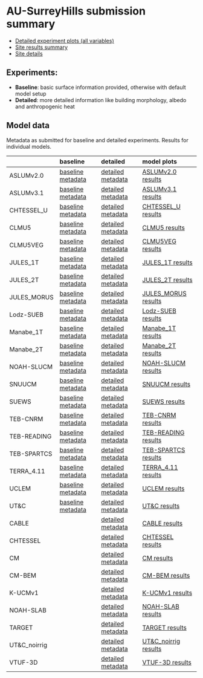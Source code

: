 
# AU-SurreyHills submission summary

 - [Detailed experiment plots (all variables)](./detailed/index.md)
 - [Site results summary](./PLUMBER/index.md)
 - [Site details](https://urban-plumber.github.io/AU-SurreyHills/)

## Experiments: 

 - **Baseline**: basic surface information provided, otherwise with default model setup
 - **Detailed**: more detailed information like building morphology, albedo and anthropogenic heat

## Model data

Metadata as submitted for baseline and detailed experiments. Results for individual models.

|              | baseline                                                                        | detailed                                                                          | model plots                                     |
|:-------------|:--------------------------------------------------------------------------------|:----------------------------------------------------------------------------------|:------------------------------------------------|
| ASLUMv2.0    | [baseline metadata](./ASLUMv2.0/ASLUMv2.0_AU-SurreyHills_baseline_attrs.md)     | [detailed metadata](./ASLUMv2.0/ASLUMv2.0_AU-SurreyHills_detailed_attrs.md)       | [ASLUMv2.0 results](./ASLUMv2.0/index.md)       |
| ASLUMv3.1    | [baseline metadata](./ASLUMv3.1/ASLUMv3.1_AU-SurreyHills_baseline_attrs.md)     | [detailed metadata](./ASLUMv3.1/ASLUMv3.1_AU-SurreyHills_detailed_attrs.md)       | [ASLUMv3.1 results](./ASLUMv3.1/index.md)       |
| CHTESSEL_U   | [baseline metadata](./CHTESSEL_U/CHTESSEL_U_AU-SurreyHills_baseline_attrs.md)   | [detailed metadata](./CHTESSEL_U/CHTESSEL_U_AU-SurreyHills_detailed_attrs.md)     | [CHTESSEL_U results](./CHTESSEL_U/index.md)     |
| CLMU5        | [baseline metadata](./CLMU5/CLMU5_AU-SurreyHills_baseline_attrs.md)             | [detailed metadata](./CLMU5/CLMU5_AU-SurreyHills_detailed_attrs.md)               | [CLMU5 results](./CLMU5/index.md)               |
| CLMU5VEG     | [baseline metadata](./CLMU5VEG/CLMU5VEG_AU-SurreyHills_baseline_attrs.md)       | [detailed metadata](./CLMU5VEG/CLMU5VEG_AU-SurreyHills_detailed_attrs.md)         | [CLMU5VEG results](./CLMU5VEG/index.md)         |
| JULES_1T     | [baseline metadata](./JULES_1T/JULES_1T_AU-SurreyHills_baseline_attrs.md)       | [detailed metadata](./JULES_1T/JULES_1T_AU-SurreyHills_detailed_attrs.md)         | [JULES_1T results](./JULES_1T/index.md)         |
| JULES_2T     | [baseline metadata](./JULES_2T/JULES_2T_AU-SurreyHills_baseline_attrs.md)       | [detailed metadata](./JULES_2T/JULES_2T_AU-SurreyHills_detailed_attrs.md)         | [JULES_2T results](./JULES_2T/index.md)         |
| JULES_MORUS  | [baseline metadata](./JULES_MORUS/JULES_MORUS_AU-SurreyHills_baseline_attrs.md) | [detailed metadata](./JULES_MORUS/JULES_MORUS_AU-SurreyHills_detailed_attrs.md)   | [JULES_MORUS results](./JULES_MORUS/index.md)   |
| Lodz-SUEB    | [baseline metadata](./Lodz-SUEB/Lodz-SUEB_AU-SurreyHills_baseline_attrs.md)     | [detailed metadata](./Lodz-SUEB/Lodz-SUEB_AU-SurreyHills_detailed_attrs.md)       | [Lodz-SUEB results](./Lodz-SUEB/index.md)       |
| Manabe_1T    | [baseline metadata](./Manabe_1T/Manabe_1T_AU-SurreyHills_baseline_attrs.md)     | [detailed metadata](./Manabe_1T/Manabe_1T_AU-SurreyHills_detailed_attrs.md)       | [Manabe_1T results](./Manabe_1T/index.md)       |
| Manabe_2T    | [baseline metadata](./Manabe_2T/Manabe_2T_AU-SurreyHills_baseline_attrs.md)     | [detailed metadata](./Manabe_2T/Manabe_2T_AU-SurreyHills_detailed_attrs.md)       | [Manabe_2T results](./Manabe_2T/index.md)       |
| NOAH-SLUCM   | [baseline metadata](./NOAH-SLUCM/NOAH-SLUCM_AU-SurreyHills_baseline_attrs.md)   | [detailed metadata](./NOAH-SLUCM/NOAH-SLUCM_AU-SurreyHills_detailed_attrs.md)     | [NOAH-SLUCM results](./NOAH-SLUCM/index.md)     |
| SNUUCM       | [baseline metadata](./SNUUCM/SNUUCM_AU-SurreyHills_baseline_attrs.md)           | [detailed metadata](./SNUUCM/SNUUCM_AU-SurreyHills_detailed_attrs.md)             | [SNUUCM results](./SNUUCM/index.md)             |
| SUEWS        | [baseline metadata](./SUEWS/SUEWS_AU-SurreyHills_baseline_attrs.md)             | [detailed metadata](./SUEWS/SUEWS_AU-SurreyHills_detailed_attrs.md)               | [SUEWS results](./SUEWS/index.md)               |
| TEB-CNRM     | [baseline metadata](./TEB-CNRM/TEB-CNRM_AU-SurreyHills_baseline_attrs.md)       | [detailed metadata](./TEB-CNRM/TEB-CNRM_AU-SurreyHills_detailed_attrs.md)         | [TEB-CNRM results](./TEB-CNRM/index.md)         |
| TEB-READING  | [baseline metadata](./TEB-READING/TEB-READING_AU-SurreyHills_baseline_attrs.md) | [detailed metadata](./TEB-READING/TEB-READING_AU-SurreyHills_detailed_attrs.md)   | [TEB-READING results](./TEB-READING/index.md)   |
| TEB-SPARTCS  | [baseline metadata](./TEB-SPARTCS/TEB-SPARTCS_AU-SurreyHills_baseline_attrs.md) | [detailed metadata](./TEB-SPARTCS/TEB-SPARTCS_AU-SurreyHills_detailed_attrs.md)   | [TEB-SPARTCS results](./TEB-SPARTCS/index.md)   |
| TERRA_4.11   | [baseline metadata](./TERRA_4.11/TERRA_4.11_AU-SurreyHills_baseline_attrs.md)   | [detailed metadata](./TERRA_4.11/TERRA_4.11_AU-SurreyHills_detailed_attrs.md)     | [TERRA_4.11 results](./TERRA_4.11/index.md)     |
| UCLEM        | [baseline metadata](./UCLEM/UCLEM_AU-SurreyHills_baseline_attrs.md)             | [detailed metadata](./UCLEM/UCLEM_AU-SurreyHills_detailed_attrs.md)               | [UCLEM results](./UCLEM/index.md)               |
| UT&C         | [baseline metadata](./UT&C/UT&C_AU-SurreyHills_baseline_attrs.md)               | [detailed metadata](./UT&C/UT&C_AU-SurreyHills_detailed_attrs.md)                 | [UT&C results](./UT&C/index.md)                 |
| CABLE        |                                                                                 | [detailed metadata](./CABLE/CABLE_AU-SurreyHills_detailed_attrs.md)               | [CABLE results](./CABLE/index.md)               |
| CHTESSEL     |                                                                                 | [detailed metadata](./CHTESSEL/CHTESSEL_AU-SurreyHills_detailed_attrs.md)         | [CHTESSEL results](./CHTESSEL/index.md)         |
| CM           |                                                                                 | [detailed metadata](./CM/CM_AU-SurreyHills_detailed_attrs.md)                     | [CM results](./CM/index.md)                     |
| CM-BEM       |                                                                                 | [detailed metadata](./CM-BEM/CM-BEM_AU-SurreyHills_detailed_attrs.md)             | [CM-BEM results](./CM-BEM/index.md)             |
| K-UCMv1      |                                                                                 | [detailed metadata](./K-UCMv1/K-UCMv1_AU-SurreyHills_detailed_attrs.md)           | [K-UCMv1 results](./K-UCMv1/index.md)           |
| NOAH-SLAB    |                                                                                 | [detailed metadata](./NOAH-SLAB/NOAH-SLAB_AU-SurreyHills_detailed_attrs.md)       | [NOAH-SLAB results](./NOAH-SLAB/index.md)       |
| TARGET       |                                                                                 | [detailed metadata](./TARGET/TARGET_AU-SurreyHills_detailed_attrs.md)             | [TARGET results](./TARGET/index.md)             |
| UT&C_noirrig |                                                                                 | [detailed metadata](./UT&C_noirrig/UT&C_noirrig_AU-SurreyHills_detailed_attrs.md) | [UT&C_noirrig results](./UT&C_noirrig/index.md) |
| VTUF-3D      |                                                                                 | [detailed metadata](./VTUF-3D/VTUF-3D_AU-SurreyHills_detailed_attrs.md)           | [VTUF-3D results](./VTUF-3D/index.md)           |

